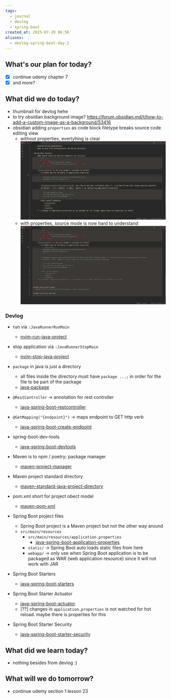 ```yaml
---
tags:
  - journal
  - devlog
  - spring-boot
created_at: 2025-07-20 06:56
aliases:
  - devlog-spring-boot-day-2
---
```

## What's our plan for today?
- [x] continue udemy chapter 7
- [x] and more?

## What did we do today?
- thumbnail for devlog hehe
- to try obsidian background image? https://forum.obsidian.md/t/how-to-add-a-custom-image-as-a-background/53416
- obsidian adding `properties` as code block filetype breaks source code editing view
	- without properties, evertyhing is clear ![](../attachments/Pasted%20image%2020250720120323.png)
	- with properties, source mode is now hard to understand ![](../attachments/Pasted%20image%2020250720120406.png)

### Devlog
- run via `:JavaRunnerRunMain`
	- [nvim-run-java-project](../dev/nvim/nvim-run-java-project.md)
- stop application via `:JavaRunnerStopMain`
	- [nvim-stop-java-project](../dev/nvim/nvim-stop-java-project.md)
- `package` in java is just a directory
	- all files inside the directory must have `package ...;` in order for the file to be part of the package
	- [java-package](../dev/java/java-package.md)
- `@RestController` -> annotation for rest controller
	- [java-spring-boot-restcontroller](../dev/java/spring/java-spring-boot-restcontroller.md)
- `@GetMapping("{endpoint}")` -> maps endpoint to GET http verb
	- [java-spring-boot-create-endpoint](../dev/java/spring/java-spring-boot-create-endpoint.md)
- spring-boot-dev-tools
	- [java-spring-boot-devtools](../dev/java/spring/java-spring-boot-devtools.md)

- Maven is to npm / poetry; package manager
	- [maven-project-manager](../dev/maven/maven-project-manager.md)
- Maven project standard directory
	- [maven-standard-java-project-directory](../dev/maven/maven-standard-java-project-directory.md)
- pom.xml short for project obect model
	- [maven-pom-xml](../dev/maven/maven-pom-xml.md)
	
- Spring Boot project files
	- Spring Boot project is a Maven project but not the other way around
	- `src/main/resources`
		- `src/main/resources/application.properties` 
			- [java-spring-boot-application-properties](../dev/java/spring/java-spring-boot-application-properties.md)
		- `static/` -> Spring Boot auto loads static files from here
		- `webapp/` -> only use when Spring Boot application is to be packaged as WAR (web application resource) since it will not work with JAR

- Spring Boot Starters
	- [java-spring-boot-starters](../dev/java/spring/java-spring-boot-starters.md)

- Spring Boot Starter Actuator
	- [java-spring-boot-actuator](../dev/java/spring/java-spring-boot-actuator.md)
	- [??] changes in `application.properties` is not watched for hot reload. maybe there is properties for this

- Spring Boot Starter Security
	- [java-spring-boot-starter-security](../dev/java/spring/java-spring-boot-starter-security.md)

## What did we learn today?
- nothing besides from devlog :)

## What will we do tomorrow?
- continue udemy section 1 lesson 23